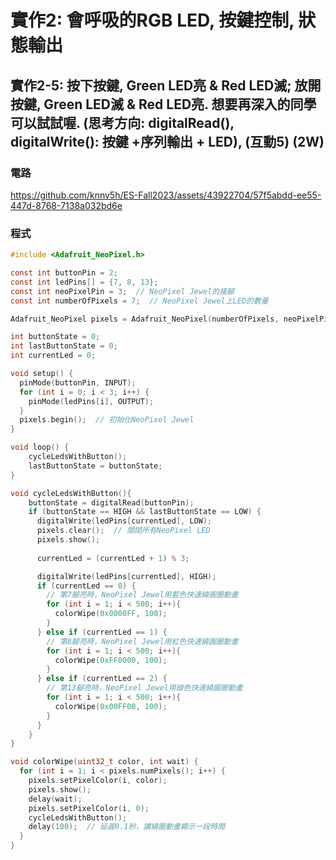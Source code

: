 # 實作2: 會呼吸的RGB LED,  按鍵控制, 狀態輸出

## 實作2-5: 按下按鍵, Green LED亮 & Red LED滅; 放開按鍵, Green LED滅 & Red LED亮. 想要再深入的同學可以試試喔. (思考方向: digitalRead(), digitalWrite(): 按鍵 +序列輸出 + LED), (互動5) (2W)

### 電路

https://github.com/knnv5h/ES-Fall2023/assets/43922704/57f5abdd-ee55-447d-8768-7138a032bd6e

### 程式
```C
#include <Adafruit_NeoPixel.h>

const int buttonPin = 2;
const int ledPins[] = {7, 8, 13};
const int neoPixelPin = 3;  // NeoPixel Jewel的接腳
const int numberOfPixels = 7;  // NeoPixel Jewel上LED的數量

Adafruit_NeoPixel pixels = Adafruit_NeoPixel(numberOfPixels, neoPixelPin, NEO_GRB + NEO_KHZ800);

int buttonState = 0;
int lastButtonState = 0;
int currentLed = 0;

void setup() {
  pinMode(buttonPin, INPUT);
  for (int i = 0; i < 3; i++) {
    pinMode(ledPins[i], OUTPUT);
  }
  pixels.begin();  // 初始化NeoPixel Jewel
}

void loop() {
	cycleLedsWithButton();
	lastButtonState = buttonState;
}

void cycleLedsWithButton(){
	buttonState = digitalRead(buttonPin);
    if (buttonState == HIGH && lastButtonState == LOW) {
      digitalWrite(ledPins[currentLed], LOW);
      pixels.clear();  // 關閉所有NeoPixel LED
      pixels.show();
      
      currentLed = (currentLed + 1) % 3;

      digitalWrite(ledPins[currentLed], HIGH);
      if (currentLed == 0) {
        // 第7腳亮時，NeoPixel Jewel用藍色快速繞圓圈動畫
        for (int i = 1; i < 500; i++){
          colorWipe(0x0000FF, 100);
        }
      } else if (currentLed == 1) {
        // 第8腳亮時，NeoPixel Jewel用紅色快速繞圓圈動畫
        for (int i = 1; i < 500; i++){
          colorWipe(0xFF0000, 100);
        }
      } else if (currentLed == 2) {
        // 第13腳亮時，NeoPixel Jewel用綠色快速繞圓圈動畫
        for (int i = 1; i < 500; i++){
          colorWipe(0x00FF00, 100);
        }  
      }
    }
}

void colorWipe(uint32_t color, int wait) {
  for (int i = 1; i < pixels.numPixels(); i++) {
    pixels.setPixelColor(i, color);
    pixels.show();
    delay(wait);
    pixels.setPixelColor(i, 0);
	cycleLedsWithButton();
    delay(100);  // 延遲0.1秒，讓繞圈動畫顯示一段時間
  }
}
```
